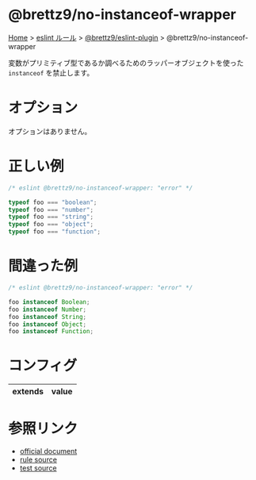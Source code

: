 # @brettz9/no-instanceof-wrapper

[Home](../../index.md) >
[eslint ルール](../index.md) >
[@brettz9/eslint-plugin](../@brettz9.md) >
@brettz9/no-instanceof-wrapper

変数がプリミティブ型であるか調べるためのラッパーオブジェクトを使った `instanceof` を禁止します。

# オプション

オプションはありません。

# 正しい例

```javascript
/* eslint @brettz9/no-instanceof-wrapper: "error" */

typeof foo === "boolean";
typeof foo === "number";
typeof foo === "string";
typeof foo === "object";
typeof foo === "function";
```

# 間違った例

```javascript
/* eslint @brettz9/no-instanceof-wrapper: "error" */

foo instanceof Boolean;
foo instanceof Number;
foo instanceof String;
foo instanceof Object;
foo instanceof Function;
```

# コンフィグ

| extends | value |
| ------- | ----- |

# 参照リンク

- [official document](https://github.com/brettz9/eslint-plugin/blob/main/docs/rules/no-instanceof-wrapper.md)
- [rule source](https://github.com/brettz9/eslint-plugin/blob/main/lib/rules/no-instanceof-wrapper.js)
- [test source](https://github.com/brettz9/eslint-plugin/blob/main/tests/lib/rules/no-instanceof-wrapper.js)
